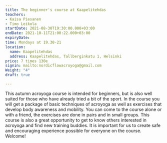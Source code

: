 ```yaml
---
title: The beginner's course at Kaapelitehdas
teachers:
- Kaisa Piesanen
- Timo Leikola
startDate: 2021-08-30T19:30:00.000+03:00
endDate: 2021-10-11T21:00:22.000+03:00
expiryDate: 
time: Mondays at 19.30-21
location:
  name: Kaapelitehdas
  address: Kaapelitehdas, Tallberginkatu 1, Helsinki
price: 7 times 130e
signin: mailto:nordicflowacroyoga@gmail.com
Weight: "4"
draft: true

---
```

This autumn acroyoga course is intended for beginners, but is also well suited for those 
who have already tried a bit of the sport. In the course you will get a package of basic 
techniques of acroyoga as well as exercises that develop body awareness and mobility. You 
can come to the course alone or with a friend, the exercises are done in pairs and in small 
groups. This course is also a great opportunity to get to know others interested in acroyoga 
and find new training buddies. It is important for us to create safe and encouraging experience 
possible for everyone on the course. Welcome!